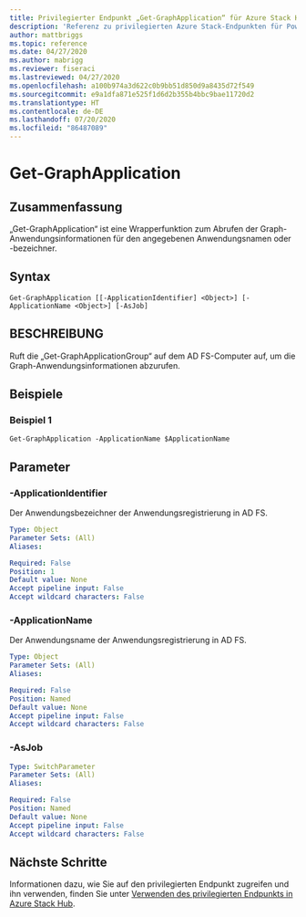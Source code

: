 ```yaml
---
title: Privilegierter Endpunkt „Get-GraphApplication“ für Azure Stack Hub
description: 'Referenz zu privilegierten Azure Stack-Endpunkten für PowerShell: Get-GraphApplication'
author: mattbriggs
ms.topic: reference
ms.date: 04/27/2020
ms.author: mabrigg
ms.reviewer: fiseraci
ms.lastreviewed: 04/27/2020
ms.openlocfilehash: a100b974a3d622c0b9bb51d850d9a8435d72f549
ms.sourcegitcommit: e9a1dfa871e525f1d6d2b355b4bbc9bae11720d2
ms.translationtype: HT
ms.contentlocale: de-DE
ms.lasthandoff: 07/20/2020
ms.locfileid: "86487089"
---
```

# <a name="get-graphapplication"></a>Get-GraphApplication

## <a name="synopsis"></a>Zusammenfassung
„Get-GraphApplication“ ist eine Wrapperfunktion zum Abrufen der Graph-Anwendungsinformationen für den angegebenen Anwendungsnamen oder -bezeichner.

## <a name="syntax"></a>Syntax

```
Get-GraphApplication [[-ApplicationIdentifier] <Object>] [-ApplicationName <Object>] [-AsJob]
```

## <a name="description"></a>BESCHREIBUNG
Ruft die „Get-GraphApplicationGroup“ auf dem AD FS-Computer auf, um die Graph-Anwendungsinformationen abzurufen.

## <a name="examples"></a>Beispiele

### <a name="example-1"></a>Beispiel 1
```
Get-GraphApplication -ApplicationName $ApplicationName
```

## <a name="parameters"></a>Parameter

### <a name="-applicationidentifier"></a>-ApplicationIdentifier
Der Anwendungsbezeichner der Anwendungsregistrierung in AD FS.

```yaml
Type: Object
Parameter Sets: (All)
Aliases:

Required: False
Position: 1
Default value: None
Accept pipeline input: False
Accept wildcard characters: False
```

### <a name="-applicationname"></a>-ApplicationName
Der Anwendungsname der Anwendungsregistrierung in AD FS.

```yaml
Type: Object
Parameter Sets: (All)
Aliases:

Required: False
Position: Named
Default value: None
Accept pipeline input: False
Accept wildcard characters: False
```

### <a name="-asjob"></a>-AsJob


```yaml
Type: SwitchParameter
Parameter Sets: (All)
Aliases:

Required: False
Position: Named
Default value: None
Accept pipeline input: False
Accept wildcard characters: False
```

## <a name="next-steps"></a>Nächste Schritte

Informationen dazu, wie Sie auf den privilegierten Endpunkt zugreifen und ihn verwenden, finden Sie unter [Verwenden des privilegierten Endpunkts in Azure Stack Hub](../../operator/azure-stack-privileged-endpoint.md).
